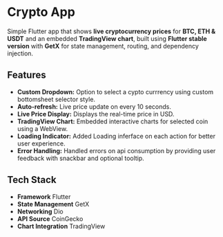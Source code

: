 # Crypto App

Simple Flutter app that shows **live cryptocurrency prices** for **BTC, ETH & USDT** and an embedded **TradingView chart**, built using **Flutter stable version** with **GetX** for state management, routing, and dependency injection.

## Features
- **Custom Dropdown:** Option to select a cypto currrency using custom bottomsheet selector style.
- **Auto-refresh:** Live price update on every 10 seconds.
- **Live Price Display:** Displays the real-time price in USD.
- **TradingView Chart:** Embedded interactive charts for selected coin using a WebView.
- **Loading Indicator:** Added Loading inferface on each action for better user experience.
- **Error Handling:** Handled errors on api consumption by providing user feedback with snackbar and optional tooltip.

## Tech Stack
- **Framework** Flutter
- **State Management** GetX
- **Networking** Dio
- **API Source** CoinGecko
- **Chart Integration** TradingView